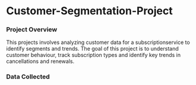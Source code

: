 # Customer-Segmentation-Project

### Project Overview
This projects involves analyzing customer data for a subscriptionservice to identify segments and trends. The goal of this project is to understand customer behaviour, track subscription types and identify key trends in cancellations and renewals.

### Data Collected
